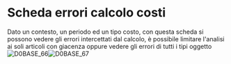 # Scheda errori calcolo costi
Dato un contesto, un periodo ed un tipo costo, con questa scheda si possono vedere gli errori intercettati dal calcolo, è possibile limitare l'analisi ai soli articoli con giacenza oppure vedere gli errori di tutti i tipi oggetto
![D0BASE_66](http://localhost:3000/immagini/MBDOC_SCH-D0ERRO/D0BASE_66.png)![D0BASE_67](http://localhost:3000/immagini/MBDOC_SCH-D0ERRO/D0BASE_67.png)